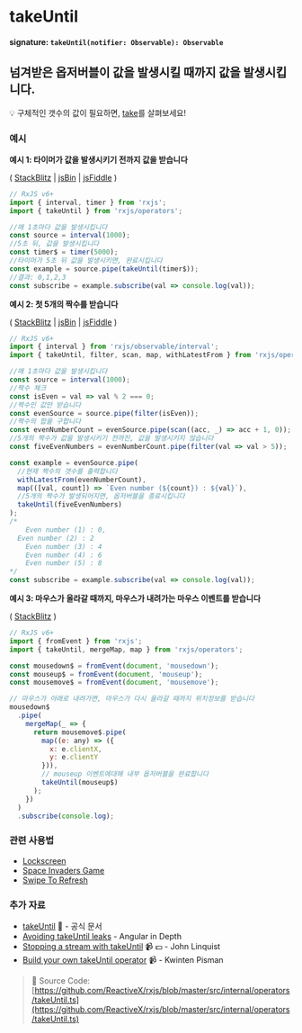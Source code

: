 # takeUntil

#### signature: `takeUntil(notifier: Observable): Observable`

## 넘겨받은 옵저버블이 값을 발생시킬 때까지 값을 발생시킵니다.

💡 구체적인 갯수의 값이 필요하면, [take](take.md)를 살펴보세요!

### 예시

**예시 1: 타이머가 값을 발생시키기 전까지 값을 받습니다**

\( [StackBlitz](https://stackblitz.com/edit/typescript-ujwjbg?file=index.ts&devtoolsheight=100) \| [jsBin](http://jsbin.com/yevuhukeja/1/edit?js,console) \| [jsFiddle](https://jsfiddle.net/btroncone/zbe9dzb9/) \)

```javascript
// RxJS v6+
import { interval, timer } from 'rxjs';
import { takeUntil } from 'rxjs/operators';

//매 1초마다 값을 발생시킵니다
const source = interval(1000);
//5초 뒤, 값을 발생시킵니다
const timer$ = timer(5000);
//타이머가 5초 뒤 값을 발생시키면, 완료시킵니다
const example = source.pipe(takeUntil(timer$));
//결과: 0,1,2,3
const subscribe = example.subscribe(val => console.log(val));
```

**예시 2: 첫 5개의 짝수를 받습니다**

\( [StackBlitz](https://stackblitz.com/edit/typescript-djhv7s?file=index.ts&devtoolsheight=100) \| [jsBin](http://jsbin.com/doquqecara/1/edit?js,console) \| [jsFiddle](https://jsfiddle.net/btroncone/0dLeksLe/) \)

```javascript
// RxJS v6+
import { interval } from 'rxjs/observable/interval';
import { takeUntil, filter, scan, map, withLatestFrom } from 'rxjs/operators';

//매 1초마다 값을 발생시킵니다
const source = interval(1000);
//짝수 체크
const isEven = val => val % 2 === 0;
//짝수인 값만 받습니다
const evenSource = source.pipe(filter(isEven));
//짝수의 합을 구합니다
const evenNumberCount = evenSource.pipe(scan((acc, _) => acc + 1, 0));
//5개의 짝수가 값을 발생시키기 전까진, 값을 발생시키지 않습니다
const fiveEvenNumbers = evenNumberCount.pipe(filter(val => val > 5));

const example = evenSource.pipe(
  //현재 짝수의 갯수를 출력합니다
  withLatestFrom(evenNumberCount),
  map(([val, count]) => `Even number (${count}) : ${val}`),
  //5개의 짝수가 발생되어지면, 옵저버블을 종료시킵니다
  takeUntil(fiveEvenNumbers)
);
/*
    Even number (1) : 0,
  Even number (2) : 2
    Even number (3) : 4
    Even number (4) : 6
    Even number (5) : 8
*/
const subscribe = example.subscribe(val => console.log(val));
```

**예시 3: 마우스가 올라갈 때까지, 마우스가 내려가는 마우스 이벤트를 받습니다**

\( [StackBlitz](https://stackblitz.com/edit/rxjs-ug2ezf?file=index.ts&devtoolsheight=50) \)

```javascript
// RxJS v6+
import { fromEvent } from 'rxjs';
import { takeUntil, mergeMap, map } from 'rxjs/operators';

const mousedown$ = fromEvent(document, 'mousedown');
const mouseup$ = fromEvent(document, 'mouseup');
const mousemove$ = fromEvent(document, 'mousemove');

// 마우스가 아래로 내려가면, 마우스가 다시 올라갈 때까지 위치정보를 받습니다
mousedown$
  .pipe(
    mergeMap(_ => {
      return mousemove$.pipe(
        map((e: any) => ({
          x: e.clientX,
          y: e.clientY
        })),
        // mouseup 이벤트에대해 내부 옵저버블을 완료합니다
        takeUntil(mouseup$)
      );
    })
  )
  .subscribe(console.log);
```

### 관련 사용법

* [Lockscreen](../../recipes/lockscreen.md)
* [Space Invaders Game](../../recipes/space-invaders-game.md)
* [Swipe To Refresh](../../recipes/swipe-to-refresh.md)

### 추가 자료

* [takeUntil](https://rxjs.dev/api/operators/takeUntil) 📰 - 공식 문서
* [Avoiding takeUntil leaks](https://blog.angularindepth.com/rxjs-avoiding-takeuntil-leaks-fb5182d047ef) - Angular in Depth
* [Stopping a stream with takeUntil](https://egghead.io/lessons/rxjs-stopping-a-stream-with-takeuntil?course=step-by-step-async-javascript-with-rxjs) 📹 💵 - John Linquist
* [Build your own takeUntil operator](https://blog.strongbrew.io/build-the-operators-from-rxjs-from-scratch/?lectureId=takeUntil#app) 📹 - Kwinten Pisman

> 📂 Source Code: [https://github.com/ReactiveX/rxjs/blob/master/src/internal/operators/takeUntil.ts](https://github.com/ReactiveX/rxjs/blob/master/src/internal/operators/takeUntil.ts)

